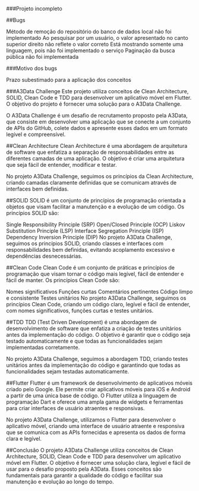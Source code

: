 ###Projeto incompleto

##Bugs

Método de remoção do repositório do banco de dados local não foi implementado
Ao pesquisar por um usuário, o valor apresentado no canto superior direito não reflete o valor correto
Está mostrando somente uma linguagem, pois não foi implementado o serviço
Paginação da busca pública não foi implementada

###Motivo dos bugs

Prazo subestimado para a aplicação dos conceitos

###A3Data Challenge
Este projeto utiliza conceitos de Clean Architecture, SOLID, Clean Code e TDD para desenvolver um aplicativo móvel em Flutter. O objetivo do projeto é fornecer uma solução para o A3Data Challenge.

O A3Data Challenge é um desafio de recrutamento proposto pela A3Data, que consiste em desenvolver uma aplicação que se conecte a um conjunto de APIs do GitHub, colete dados e apresente esses dados em um formato legível e compreensível.

##Clean Architecture
Clean Architecture é uma abordagem de arquitetura de software que enfatiza a separação de responsabilidades entre as diferentes camadas de uma aplicação. O objetivo é criar uma arquitetura que seja fácil de entender, modificar e testar.

No projeto A3Data Challenge, seguimos os princípios da Clean Architecture, criando camadas claramente definidas que se comunicam através de interfaces bem definidas.

##SOLID
SOLID é um conjunto de princípios de programação orientada a objetos que visam facilitar a manutenção e a evolução de um código. Os princípios SOLID são:

Single Responsibility Principle (SRP)
Open/Closed Principle (OCP)
Liskov Substitution Principle (LSP)
Interface Segregation Principle (ISP)
Dependency Inversion Principle (DIP)
No projeto A3Data Challenge, seguimos os princípios SOLID, criando classes e interfaces com responsabilidades bem definidas, evitando acoplamento excessivo e dependências desnecessárias.

##Clean Code
Clean Code é um conjunto de práticas e princípios de programação que visam tornar o código mais legível, fácil de entender e fácil de manter. Os princípios Clean Code são:

Nomes significativos
Funções curtas
Comentários pertinentes
Código limpo e consistente
Testes unitários
No projeto A3Data Challenge, seguimos os princípios Clean Code, criando um código claro, legível e fácil de entender, com nomes significativos, funções curtas e testes unitários.

##TDD
TDD (Test Driven Development) é uma abordagem de desenvolvimento de software que enfatiza a criação de testes unitários antes da implementação do código. O objetivo é garantir que o código seja testado automaticamente e que todas as funcionalidades sejam implementadas corretamente.

No projeto A3Data Challenge, seguimos a abordagem TDD, criando testes unitários antes da implementação do código e garantindo que todas as funcionalidades sejam testadas automaticamente.

##Flutter
Flutter é um framework de desenvolvimento de aplicativos móveis criado pelo Google. Ele permite criar aplicativos móveis para iOS e Android a partir de uma única base de código. O Flutter utiliza a linguagem de programação Dart e oferece uma ampla gama de widgets e ferramentas para criar interfaces de usuário atraentes e responsivas.

No projeto A3Data Challenge, utilizamos o Flutter para desenvolver o aplicativo móvel, criando uma interface de usuário atraente e responsiva que se comunica com as APIs fornecidas e apresenta os dados de forma clara e legível.

##Conclusão
O projeto A3Data Challenge utiliza conceitos de Clean Architecture, SOLID, Clean Code e TDD para desenvolver um aplicativo móvel em Flutter. O objetivo é fornecer uma solução clara, legível e fácil de usar para o desafio proposto pela A3Data. Esses conceitos são fundamentais para garantir a qualidade do código e facilitar sua manutenção e evolução ao longo do tempo.